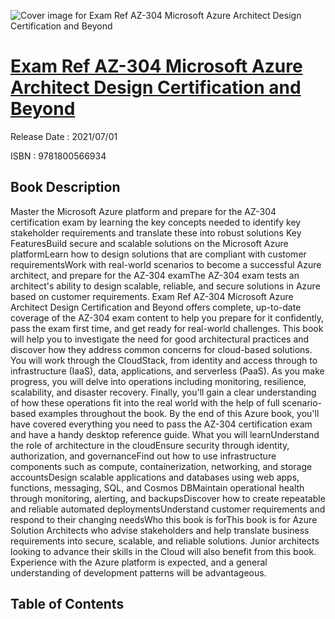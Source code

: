 ![Cover image for Exam Ref AZ-304 Microsoft Azure Architect Design Certification and Beyond](https://imgdetail.ebookreading.net/cover/cover/202109/EB9781800566934.jpg)

[Exam Ref AZ-304 Microsoft Azure Architect Design Certification and Beyond](https://ebookreading.net/view/book/Exam+Ref+AZ-304+Microsoft+Azure+Architect+Design+Certification+and+Beyond-EB9781800566934_1.html "Exam Ref AZ-304 Microsoft Azure Architect Design Certification and Beyond")
====================================================================================================================

Release Date : 2021/07/01

ISBN : 9781800566934

Book Description
-----------------

Master the Microsoft Azure platform and prepare for the AZ-304 certification exam by learning the key concepts needed to identify key stakeholder requirements and translate these into robust solutions
Key FeaturesBuild secure and scalable solutions on the Microsoft Azure platformLearn how to design solutions that are compliant with customer requirementsWork with real-world scenarios to become a successful Azure architect, and prepare for the AZ-304 examThe AZ-304 exam tests an architect's ability to design scalable, reliable, and secure solutions in Azure based on customer requirements. Exam Ref AZ-304 Microsoft Azure Architect Design Certification and Beyond offers complete, up-to-date coverage of the AZ-304 exam content to help you prepare for it confidently, pass the exam first time, and get ready for real-world challenges.
This book will help you to investigate the need for good architectural practices and discover how they address common concerns for cloud-based solutions. You will work through the CloudStack, from identity and access through to infrastructure (IaaS), data, applications, and serverless (PaaS). As you make progress, you will delve into operations including monitoring, resilience, scalability, and disaster recovery. Finally, you'll gain a clear understanding of how these operations fit into the real world with the help of full scenario-based examples throughout the book.
By the end of this Azure book, you'll have covered everything you need to pass the AZ-304 certification exam and have a handy desktop reference guide.
What you will learnUnderstand the role of architecture in the cloudEnsure security through identity, authorization, and governanceFind out how to use infrastructure components such as compute, containerization, networking, and storage accountsDesign scalable applications and databases using web apps, functions, messaging, SQL, and Cosmos DBMaintain operational health through monitoring, alerting, and backupsDiscover how to create repeatable and reliable automated deploymentsUnderstand customer requirements and respond to their changing needsWho this book is forThis book is for Azure Solution Architects who advise stakeholders and help translate business requirements into secure, scalable, and reliable solutions. Junior architects looking to advance their skills in the Cloud will also benefit from this book. Experience with the Azure platform is expected, and a general understanding of development patterns will be advantageous.


Table of Contents
-----------------

